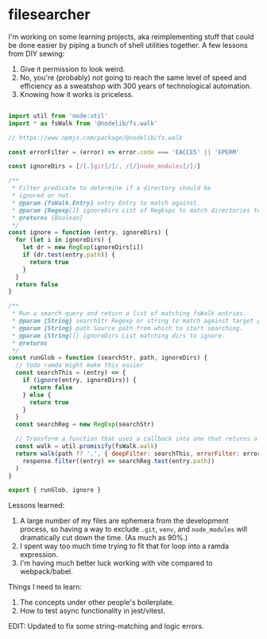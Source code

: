 # filesearcher

I'm working on some learning projects, aka reimplementing stuff that could be done easier by piping a bunch of shell utilities together. A few lessons from DIY sewing:

1. Give it permission to look weird.
2. No, you're (probably) not going to reach the same level of speed and efficiency as a sweatshop with 300 years of technological automation.
3. Knowing how it works is priceless.

```JavaScript

import util from 'node:util'
import * as fsWalk from '@nodelib/fs.walk'

// https://www.npmjs.com/package/@nodelib/fs.walk

const errorFilter = (error) => error.code === 'EACCES' || 'EPERM'

const ignoreDirs = [/[.]git[/]/, /[/]node_modules[/]/]

/**
 * Filter predicate to determine if a directory should be
 * ignored or not.
 * @param {fsWalk.Entry} entry Entry to match against.
 * @param {Regexp[]} ignoreDirs List of RegExps to match directories to ignore.
 * @returns {Boolean}
 */
const ignore = function (entry, ignoreDirs) {
  for (let i in ignoreDirs) {
    let dr = new RegExp(ignoreDirs[i])
    if (dr.test(entry.path)) {
      return true
    }
  }
  return false
}

/**
 * Run a search query and return a list of matching fsWalk entries.
 * @param {String} searchStr Regexp or string to match against target path.
 * @param {String} path Source path from which to start searching.
 * @param {String[]} ignoreDirs List matching dirs to ignore.
 * @returns
 */
const runGlob = function (searchStr, path, ignoreDirs) {
  // todo ramda might make this easier
  const searchThis = (entry) => {
    if (ignore(entry, ignoreDirs)) {
      return false
    } else {
      return true
    }
  }
  const searchReg = new RegExp(searchStr)

  // Transform a function that uses a callback into one that returns a promise.
  const walk = util.promisify(fsWalk.walk)
  return walk(path ?? '.', { deepFilter: searchThis, errorFilter: errorFilter }).then((response) =>
    response.filter((entry) => searchReg.test(entry.path))
  )
}

export { runGlob, ignore }

```

Lessons learned:

1. A large number of my files are ephemera from the development process, so having a way to exclude `.git`, `venv`, and `node_modules` will dramatically cut down the time. (As much as 90%.)
2. I spent way too much time trying to fit that for loop into a ramda expression.
3. I'm having much better luck working with vite compared to webpack/babel.

Things I need to learn:

1. The concepts under other people's boilerplate.
2. How to test async functionality in jest/vitest.

EDIT: Updated to fix some string-matching and logic errors.
